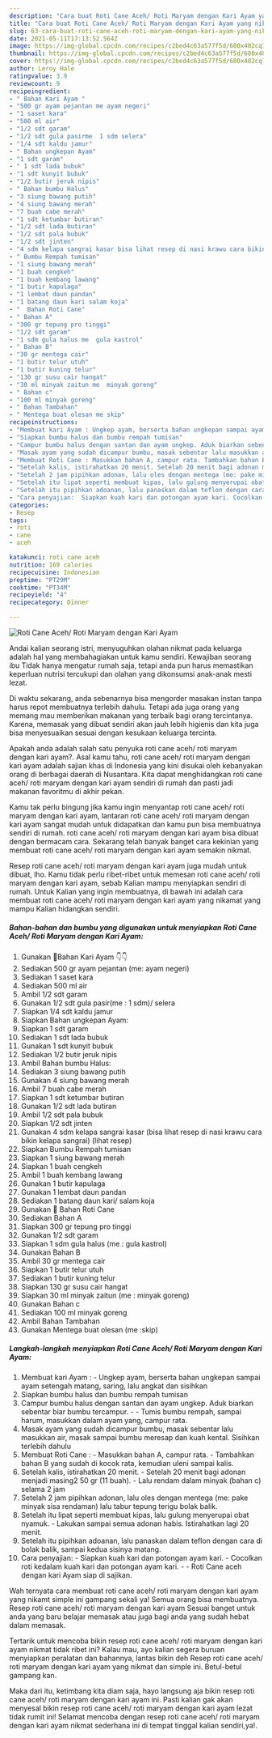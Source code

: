 ```yaml
---
description: "Cara buat Roti Cane Aceh/ Roti Maryam dengan Kari Ayam yang nikmat Untuk Jualan"
title: "Cara buat Roti Cane Aceh/ Roti Maryam dengan Kari Ayam yang nikmat Untuk Jualan"
slug: 63-cara-buat-roti-cane-aceh-roti-maryam-dengan-kari-ayam-yang-nikmat-untuk-jualan
date: 2021-05-11T17:13:52.564Z
image: https://img-global.cpcdn.com/recipes/c2bed4c63a577f5d/680x482cq70/roti-cane-aceh-roti-maryam-dengan-kari-ayam-foto-resep-utama.jpg
thumbnail: https://img-global.cpcdn.com/recipes/c2bed4c63a577f5d/680x482cq70/roti-cane-aceh-roti-maryam-dengan-kari-ayam-foto-resep-utama.jpg
cover: https://img-global.cpcdn.com/recipes/c2bed4c63a577f5d/680x482cq70/roti-cane-aceh-roti-maryam-dengan-kari-ayam-foto-resep-utama.jpg
author: Leroy Hale
ratingvalue: 3.9
reviewcount: 9
recipeingredient:
- " Bahan Kari Ayam "
- "500 gr ayam pejantan me ayam negeri"
- "1 saset kara"
- "500 ml air"
- "1/2 sdt garam"
- "1/2 sdt gula pasirme  1 sdm selera"
- "1/4 sdt kaldu jamur"
- " Bahan ungkepan Ayam"
- "1 sdt garam"
- " 1 sdt lada bubuk"
- "1 sdt kunyit bubuk"
- "1/2 butir jeruk nipis"
- " Bahan bumbu Halus"
- "3 siung bawang putih"
- "4 siung bawang merah"
- "7 buah cabe merah"
- "1 sdt ketumbar butiran"
- "1/2 sdt lada butiran"
- "1/2 sdt pala bubuk"
- "1/2 sdt jinten"
- "4 sdm kelapa sangrai kasar bisa lihat resep di nasi krawu cara bikin kelapa sangrai           lihat resep"
- " Bumbu Rempah tumisan"
- "1 siung bawang merah"
- "1 buah cengkeh"
- "1 buah kembang lawang"
- "1 butir kapulaga"
- "1 lembat daun pandan"
- "1 batang daun kari salam koja"
- "  Bahan Roti Cane"
- " Bahan A"
- "300 gr tepung pro tinggi"
- "1/2 sdt garam"
- "1 sdm gula halus me  gula kastrol"
- " Bahan B"
- "30 gr mentega cair"
- "1 butir telur utuh"
- "1 butir kuning telur"
- "130 gr susu cair hangat"
- "30 ml minyak zaitun me  minyak goreng"
- " Bahan c"
- "100 ml minyak goreng"
- " Bahan Tambahan"
- " Mentega buat olesan me skip"
recipeinstructions:
- "Membuat kari Ayam : Ungkep ayam, berserta bahan ungkepan sampai ayam setengah matang, saring, lalu angkat dan sisihkan"
- "Siapkan bumbu halus dan bumbu rempah tumisan"
- "Campur bumbu halus dengan santan dan ayam ungkep. Aduk biarkan sebentar biar bumbu tercampur.  Tumis bumbu rempah, sampai harum, masukkan dalam ayam yang, campur rata."
- "Masak ayam yang sudah dicampur bumbu, masak sebentar lalu masukkan air, masak sampai bumbu meresap dan kuah kental. Sisihkan terlebih dahulu"
- "Membuat Roti Cane : Masukkan bahan A, campur rata. Tambahkan bahan B yang sudah di kocok rata, kemudian uleni sampai kalis."
- "Setelah kalis, istirahatkan 20 menit. Setelah 20 menit bagi adonan menjadi masing2 50 gr (11 buah). Lalu rendam dalam minyak (bahan c) selama 2 jam"
- "Setelah 2 jam pipihkan adonan, lalu oles dengan mentega (me: pake minyak sisa rendaman) lalu tabur tepung terigu bolak balik."
- "Setelah itu lipat seperti membuat kipas, lalu gulung menyerupai obat nyamuk.  Lakukan sampai semua adonan habis. Istirahatkan lagi 20 menit."
- "Setelah itu pipihkan adoanan, lalu panaskan dalam teflon dengan cara di bolak balik, sampai kedua sisinya matang."
- "Cara penyajian:  Siapkan kuah kari dan potongan ayam kari. Cocolkan roti kedalam kuah kari dan potongan ayam kari.  Roti Cane aceh dengan kari Ayam siap di sajikan."
categories:
- Resep
tags:
- roti
- cane
- aceh

katakunci: roti cane aceh 
nutrition: 169 calories
recipecuisine: Indonesian
preptime: "PT29M"
cooktime: "PT34M"
recipeyield: "4"
recipecategory: Dinner

---
```



![Roti Cane Aceh/ Roti Maryam dengan Kari Ayam](https://img-global.cpcdn.com/recipes/c2bed4c63a577f5d/680x482cq70/roti-cane-aceh-roti-maryam-dengan-kari-ayam-foto-resep-utama.jpg)

Andai kalian seorang istri, menyuguhkan olahan nikmat pada keluarga adalah hal yang membahagiakan untuk kamu sendiri. Kewajiban seorang ibu Tidak hanya mengatur rumah saja, tetapi anda pun harus memastikan keperluan nutrisi tercukupi dan olahan yang dikonsumsi anak-anak mesti lezat.

Di waktu  sekarang, anda sebenarnya bisa mengorder masakan instan tanpa harus repot membuatnya terlebih dahulu. Tetapi ada juga orang yang memang mau memberikan makanan yang terbaik bagi orang tercintanya. Karena, memasak yang dibuat sendiri akan jauh lebih higienis dan kita juga bisa menyesuaikan sesuai dengan kesukaan keluarga tercinta. 



Apakah anda adalah salah satu penyuka roti cane aceh/ roti maryam dengan kari ayam?. Asal kamu tahu, roti cane aceh/ roti maryam dengan kari ayam adalah sajian khas di Indonesia yang kini disukai oleh kebanyakan orang di berbagai daerah di Nusantara. Kita dapat menghidangkan roti cane aceh/ roti maryam dengan kari ayam sendiri di rumah dan pasti jadi makanan favoritmu di akhir pekan.

Kamu tak perlu bingung jika kamu ingin menyantap roti cane aceh/ roti maryam dengan kari ayam, lantaran roti cane aceh/ roti maryam dengan kari ayam sangat mudah untuk didapatkan dan kamu pun bisa membuatnya sendiri di rumah. roti cane aceh/ roti maryam dengan kari ayam bisa dibuat dengan bermacam cara. Sekarang telah banyak banget cara kekinian yang membuat roti cane aceh/ roti maryam dengan kari ayam semakin nikmat.

Resep roti cane aceh/ roti maryam dengan kari ayam juga mudah untuk dibuat, lho. Kamu tidak perlu ribet-ribet untuk memesan roti cane aceh/ roti maryam dengan kari ayam, sebab Kalian mampu menyiapkan sendiri di rumah. Untuk Kalian yang ingin membuatnya, di bawah ini adalah cara membuat roti cane aceh/ roti maryam dengan kari ayam yang nikamat yang mampu Kalian hidangkan sendiri.

<!--inarticleads1-->

##### Bahan-bahan dan bumbu yang digunakan untuk menyiapkan Roti Cane Aceh/ Roti Maryam dengan Kari Ayam:

1. Gunakan  🍲Bahan Kari Ayam 👇👇
1. Sediakan 500 gr ayam pejantan (me: ayam negeri)
1. Sediakan 1 saset kara
1. Sediakan 500 ml air
1. Ambil 1/2 sdt garam
1. Gunakan 1/2 sdt gula pasir(me : 1 sdm)/ selera
1. Siapkan 1/4 sdt kaldu jamur
1. Siapkan  Bahan ungkepan Ayam:
1. Siapkan 1 sdt garam
1. Sediakan  1 sdt lada bubuk
1. Gunakan 1 sdt kunyit bubuk
1. Sediakan 1/2 butir jeruk nipis
1. Ambil  Bahan bumbu Halus:
1. Sediakan 3 siung bawang putih
1. Gunakan 4 siung bawang merah
1. Ambil 7 buah cabe merah
1. Siapkan 1 sdt ketumbar butiran
1. Gunakan 1/2 sdt lada butiran
1. Ambil 1/2 sdt pala bubuk
1. Siapkan 1/2 sdt jinten
1. Gunakan 4 sdm kelapa sangrai kasar (bisa lihat resep di nasi krawu cara bikin kelapa sangrai)           (lihat resep)
1. Siapkan  Bumbu Rempah tumisan
1. Siapkan 1 siung bawang merah
1. Siapkan 1 buah cengkeh
1. Ambil 1 buah kembang lawang
1. Gunakan 1 butir kapulaga
1. Gunakan 1 lembat daun pandan
1. Sediakan 1 batang daun kari/ salam koja
1. Gunakan  🌮 Bahan Roti Cane
1. Sediakan  Bahan A
1. Siapkan 300 gr tepung pro tinggi
1. Gunakan 1/2 sdt garam
1. Siapkan 1 sdm gula halus (me : gula kastrol)
1. Gunakan  Bahan B
1. Ambil 30 gr mentega cair
1. Siapkan 1 butir telur utuh
1. Sediakan 1 butir kuning telur
1. Siapkan 130 gr susu cair hangat
1. Siapkan 30 ml minyak zaitun (me : minyak goreng)
1. Gunakan  Bahan c
1. Sediakan 100 ml minyak goreng
1. Ambil  Bahan Tambahan
1. Gunakan  Mentega buat olesan (me :skip)




<!--inarticleads2-->

##### Langkah-langkah menyiapkan Roti Cane Aceh/ Roti Maryam dengan Kari Ayam:

1. Membuat kari Ayam : - Ungkep ayam, berserta bahan ungkepan sampai ayam setengah matang, saring, lalu angkat dan sisihkan
1. Siapkan bumbu halus dan bumbu rempah tumisan
1. Campur bumbu halus dengan santan dan ayam ungkep. Aduk biarkan sebentar biar bumbu tercampur. -  - Tumis bumbu rempah, sampai harum, masukkan dalam ayam yang, campur rata.
1. Masak ayam yang sudah dicampur bumbu, masak sebentar lalu masukkan air, masak sampai bumbu meresap dan kuah kental. Sisihkan terlebih dahulu
1. Membuat Roti Cane : - Masukkan bahan A, campur rata. - Tambahkan bahan B yang sudah di kocok rata, kemudian uleni sampai kalis.
1. Setelah kalis, istirahatkan 20 menit. - Setelah 20 menit bagi adonan menjadi masing2 50 gr (11 buah). - Lalu rendam dalam minyak (bahan c) selama 2 jam
1. Setelah 2 jam pipihkan adonan, lalu oles dengan mentega (me: pake minyak sisa rendaman) lalu tabur tepung terigu bolak balik.
1. Setelah itu lipat seperti membuat kipas, lalu gulung menyerupai obat nyamuk.  - Lakukan sampai semua adonan habis. Istirahatkan lagi 20 menit.
1. Setelah itu pipihkan adoanan, lalu panaskan dalam teflon dengan cara di bolak balik, sampai kedua sisinya matang.
1. Cara penyajian:  - Siapkan kuah kari dan potongan ayam kari. - Cocolkan roti kedalam kuah kari dan potongan ayam kari. -  - Roti Cane aceh dengan kari Ayam siap di sajikan.




Wah ternyata cara membuat roti cane aceh/ roti maryam dengan kari ayam yang nikamt simple ini gampang sekali ya! Semua orang bisa membuatnya. Resep roti cane aceh/ roti maryam dengan kari ayam Sesuai banget untuk anda yang baru belajar memasak atau juga bagi anda yang sudah hebat dalam memasak.

Tertarik untuk mencoba bikin resep roti cane aceh/ roti maryam dengan kari ayam nikmat tidak ribet ini? Kalau mau, ayo kalian segera buruan menyiapkan peralatan dan bahannya, lantas bikin deh Resep roti cane aceh/ roti maryam dengan kari ayam yang nikmat dan simple ini. Betul-betul gampang kan. 

Maka dari itu, ketimbang kita diam saja, hayo langsung aja bikin resep roti cane aceh/ roti maryam dengan kari ayam ini. Pasti kalian gak akan menyesal bikin resep roti cane aceh/ roti maryam dengan kari ayam lezat tidak rumit ini! Selamat mencoba dengan resep roti cane aceh/ roti maryam dengan kari ayam nikmat sederhana ini di tempat tinggal kalian sendiri,ya!.

